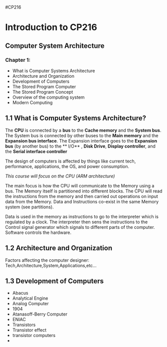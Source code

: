 #CP216

# Introduction to CP216
## Computer System Architecture

### Chapter 1:
- What is Computer Systems Architecture
- Architecture and Organization
- Development of Computers
- The Stored Program Computer
- The Stored Program Concept
- Overview of the computing system
- Modern Computing

## 1.1 What is Computer Systems Architecture?

The **CPU** is connected by a **bus** to the **Cache memory** and the **System bus**. The System bus is connected by other buses to the **Main memory** and the **Expansion bus interface**. The Expansion interface goes to the **Expansion bus** (by another bus) to the ** I/O** , **Disk Drive**, **Display controller**, and the **Serial interface controller**

The design of computers is affected by things like current tech, performance, applications, the OS, and power consumption.

*This course will focus on the CPU (ARM architecture)*

The main focus is how the CPU will communicate to the Memory using a bus. The Memory itself is partitioned into different blocks. The CPU will read the instructions from the memory and then carried out operations on input data from the Memory. Data and Instructions co-exist in the same Memory system (see partitions).

Data is used in the memory as instructions to go to the interpreter which is regulated by a clock. The interpreter then sens the instructions to the Control signal generator which signals to different parts of the computer. Software controls the hardware.

## 1.2 Architecture and Organization

Factors affecting the computer designer:
Tech,Architecture,System,Applications,etc...

## 1.3 Development of Computers

- Abacus
- Analytical Engine
- Analog Computer
- 1904
- Atanasoff-Berry Computer
- ENIAC
- Transistors
- Transistor effect
- transistor computers
- 
